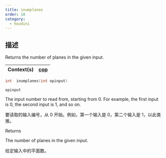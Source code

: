 ```yaml
---
title: inumplanes
order: 18
category:
  - houdini
---
```

    
## 描述

Returns the number of planes in the given input.

| Context(s) | [cop](../contexts/cop.html) |
| ---------- | --------------------------- |

```c
int  inumplanes(int opinput)
```

`opinput`

The input number to read from, starting from 0. For example, the first input
is 0, the second input is 1, and so on.

要读取的输入编号，从 0 开始。例如，第一个输入是 0，第二个输入是 1，以此类推。

Returns

The number of planes in the given input.

给定输入中的平面数。
